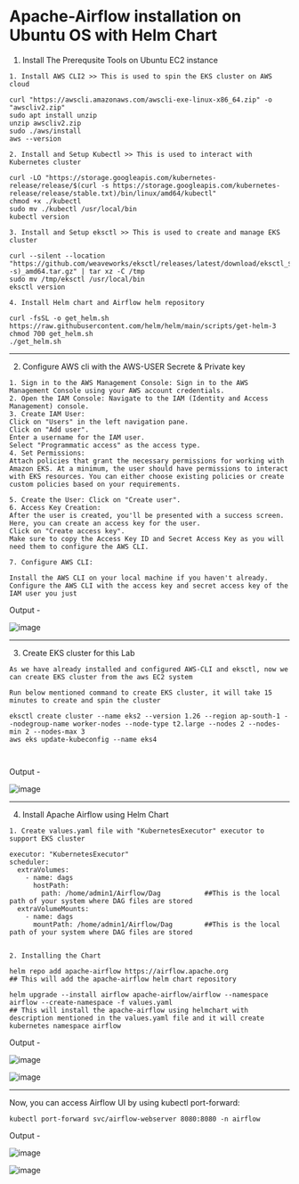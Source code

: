 # Apache-Airflow installation on Ubuntu OS with Helm Chart

1. Install The Prerequsite Tools on Ubuntu EC2 instance 

```
1. Install AWS CLI2 >> This is used to spin the EKS cluster on AWS cloud

curl "https://awscli.amazonaws.com/awscli-exe-linux-x86_64.zip" -o "awscliv2.zip" 
sudo apt install unzip
unzip awscliv2.zip 
sudo ./aws/install
aws --version

2. Install and Setup Kubectl >> This is used to interact with Kubernetes cluster

curl -LO "https://storage.googleapis.com/kubernetes-release/release/$(curl -s https://storage.googleapis.com/kubernetes-release/release/stable.txt)/bin/linux/amd64/kubectl"
chmod +x ./kubectl
sudo mv ./kubectl /usr/local/bin
kubectl version

3. Install and Setup eksctl >> This is used to create and manage EKS cluster 

curl --silent --location "https://github.com/weaveworks/eksctl/releases/latest/download/eksctl_$(uname -s)_amd64.tar.gz" | tar xz -C /tmp
sudo mv /tmp/eksctl /usr/local/bin
eksctl version

4. Install Helm chart and Airflow helm repository

curl -fsSL -o get_helm.sh https://raw.githubusercontent.com/helm/helm/main/scripts/get-helm-3
chmod 700 get_helm.sh
./get_helm.sh

```
_________________

2. Configure AWS cli with the AWS-USER Secrete & Private key

```
1. Sign in to the AWS Management Console: Sign in to the AWS Management Console using your AWS account credentials.
2. Open the IAM Console: Navigate to the IAM (Identity and Access Management) console.
3. Create IAM User:
Click on "Users" in the left navigation pane.
Click on "Add user".
Enter a username for the IAM user.
Select "Programmatic access" as the access type.
4. Set Permissions:
Attach policies that grant the necessary permissions for working with Amazon EKS. At a minimum, the user should have permissions to interact with EKS resources. You can either choose existing policies or create custom policies based on your requirements.

5. Create the User: Click on "Create user".
6. Access Key Creation:
After the user is created, you'll be presented with a success screen. Here, you can create an access key for the user.
Click on "Create access key".
Make sure to copy the Access Key ID and Secret Access Key as you will need them to configure the AWS CLI.

7. Configure AWS CLI:

Install the AWS CLI on your local machine if you haven't already.
Configure the AWS CLI with the access key and secret access key of the IAM user you just 
```

Output - 

![image](https://github.com/anand40090/Apache-Airflow-Helm/assets/32446706/ab782798-771f-4bd7-9fc6-dcdd875bfe25)

_____

3. Create EKS cluster for this Lab 

```
As we have already installed and configured AWS-CLI and eksctl, now we can create EKS cluster from the aws EC2 system

Run below mentioned command to create EKS cluster, it will take 15 minutes to create and spin the cluster

eksctl create cluster --name eks2 --version 1.26 --region ap-south-1 --nodegroup-name worker-nodes --node-type t2.large --nodes 2 --nodes-min 2 --nodes-max 3
aws eks update-kubeconfig --name eks4



```

Output - 

![image](https://github.com/anand40090/Apache-Airflow-Helm/assets/32446706/4f809a9c-544e-46ab-86fc-40dac3906128)

--------

4. Install Apache Airflow using Helm Chart

```
1. Create values.yaml file with "KubernetesExecutor" executor to support EKS cluster

executor: "KubernetesExecutor"
scheduler:
  extraVolumes:
    - name: dags
      hostPath:
        path: /home/admin1/Airflow/Dag           ##This is the local path of your system where DAG files are stored
  extraVolumeMounts:
    - name: dags
      mountPath: /home/admin1/Airflow/Dag        ##This is the local path of your system where DAG files are stored 


2. Installing the Chart

helm repo add apache-airflow https://airflow.apache.org
## This will add the apache-airflow helm chart repository

helm upgrade --install airflow apache-airflow/airflow --namespace airflow --create-namespace -f values.yaml
## This will install the apache-airflow using helmchart with description mentioned in the values.yaml file and it will create kubernetes namespace airflow

```

Output -

![image](https://github.com/anand40090/Apache-Airflow-Helm/assets/32446706/0e9090f6-261e-49dc-b900-de13a5a6a834)


![image](https://github.com/anand40090/Apache-Airflow-Helm/assets/32446706/48df1816-c033-452f-8e72-4f99ee36f5cf)



----

Now, you can access Airflow UI by using kubectl port-forward:

```
kubectl port-forward svc/airflow-webserver 8080:8080 -n airflow
```

Output -

![image](https://github.com/anand40090/Apache-Airflow-Helm/assets/32446706/ab0d4520-8f49-4ee5-8034-f2ccd2f768b1)

![image](https://github.com/anand40090/Apache-Airflow-Helm/assets/32446706/5e350b25-dca6-47ab-9e75-f0f83ec590b4)

